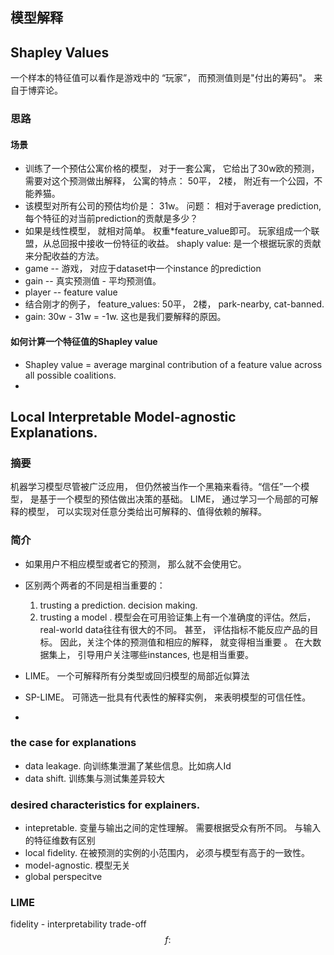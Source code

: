 ## 模型解释
## Shapley Values
 一个样本的特征值可以看作是游戏中的 “玩家”， 而预测值则是"付出的筹码"。 来自于博弈论。
### 思路
#### 场景
- 训练了一个预估公寓价格的模型， 对于一套公寓， 它给出了30w欧的预测， 需要对这个预测做出解释， 公寓的特点： 50平， 2楼， 附近有一个公园，不能养猫。
- 该模型对所有公司的预估均价是： 31w。 问题： 相对于average prediction, 每个特征的对当前prediction的贡献是多少？
- 如果是线性模型， 就相对简单。 权重*feature_value即可。  玩家组成一个联盟，从总回报中接收一份特征的收益。  shaply value: 是一个根据玩家的贡献来分配收益的方法。
- game -- 游戏， 对应于dataset中一个instance 的prediction
- gain -- 真实预测值 - 平均预测值。
- player -- feature value
- 结合刚才的例子， feature_values: 50平， 2楼， park-nearby, cat-banned.
- gain: 30w - 31w = -1w. 这也是我们要解释的原因。

#### 如何计算一个特征值的Shapley value
- Shapley value = average marginal contribution of a feature value across all possible coalitions.
- 





## Local Interpretable Model-agnostic Explanations. 
### 摘要
机器学习模型尽管被广泛应用， 但仍然被当作一个黑箱来看待。“信任”一个模型， 是基于一个模型的预估做出决策的基础。
LIME， 通过学习一个局部的可解释的模型， 可以实现对任意分类给出可解释的、值得依赖的解释。

### 简介
- 如果用户不相应模型或者它的预测， 那么就不会使用它。
- 区别两个两者的不同是相当重要的：
    1. trusting a prediction.   decision making. 
    2. trusting a model .  模型会在可用验证集上有一个准确度的评估。然后， real-world data往往有很大的不同。 甚至， 评估指标不能反应产品的目标。 因此，关注个体的预测值和相应的解释， 就变得相当重要 。 在大数据集上， 引导用户关注哪些instances, 也是相当重要。

- LIME。 一个可解释所有分类型或回归模型的局部近似算法
- SP-LIME。  可筛选一批具有代表性的解释实例， 来表明模型的可信任性。
- 

### the case for explanations
- data leakage. 向训练集泄漏了某些信息。比如病人Id
- data shift. 训练集与测试集差异较大

### desired characteristics for explainers.
- intepretable.  变量与输出之间的定性理解。 需要根据受众有所不同。 与输入的特征维数有区别
- local fidelity. 在被预测的实例的小范围内， 必须与模型有高于的一致性。
- model-agnostic.  模型无关
- global perspecitve

### LIME
fidelity - interpretability trade-off   
$$f: $$
 
